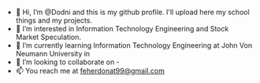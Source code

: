 - 👋 Hi, I’m @Dodni and this is my github profile. I'll upload here my school things and my projects.
- 👀 I’m interested in Information Technology Engineering and Stock Market Speculation.
- 🌱 I’m currently learning Information Technology Engineering at John Von Neumann University in
- 💞️ I’m looking to collaborate on -
- 📫 You reach me at feherdonat99@gmail.com






<!---
Dodni/Dodni is a ✨ special ✨ repository because its `README.md` (this file) appears on your GitHub profile.
You can click the Preview link to take a look at your changes.
--->
